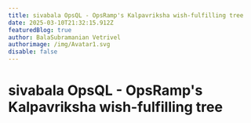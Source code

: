 ```yaml
---
title: sivabala OpsQL - OpsRamp's Kalpavriksha wish-fulfilling tree
date: 2025-03-10T21:32:15.912Z
featuredBlog: true
author: BalaSubramanian Vetrivel
authorimage: /img/Avatar1.svg
disable: false
---
```

# sivabala OpsQL - OpsRamp's Kalpavriksha wish-fulfilling tree